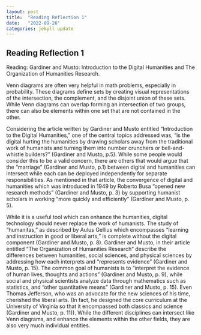 ```yaml
---
layout: post
title:  "Reading Reflection 1"
date:   "2022-09-26"
categories: jekyll update
---
```

## Reading Reflection 1

Reading: Gardiner and Musto: Introduction to the Digital Humanities and The Organization of Humanities Research. 

Venn diagrams are often very helpful in math problems, especially in probability.  These diagrams define sets by creating visual representations of the intersection, the complement, and the disjoint union of these sets.  While Venn diagrams can overlap forming an intersection of two groups, there can also be elements within one set that are not contained in the other.   

Considering the article written by Gardiner and Musto entitled “Introduction to the Digital Humanities,” one of the central topics addressed was, “is the digital hurting the humanities by drawing scholars away from the traditional work of humanists and turning them into number crunchers or bell-and-whistle builders?” (Gardiner and Musto, p.5).  While some people would consider this to be a valid concern, there are others that would argue that the “marriage” (Gardiner and Musto, p.1) between digital and humanities can intersect while each can be deployed independently for separate responsibilities.  As mentioned in that article, the convergence of digital and humanities which was introduced in 1949 by Roberto Busa “opened new research methods” (Gardiner and Musto, p. 3) by supporting humanist scholars in working “more quickly and efficiently” (Gardiner and Musto, p. 5).  
  
While it is a useful tool which can enhance the humanities, digital technology should never replace the work of humanists.  The study of “humanitas,” as described by Aulus Gellius which encompasses “learning and instruction in good or liberal arts,” is complete without the digital component (Gardiner and Musto, p. 8).  Gardiner and Musto, in their article entitled “The Organization of Humanities Research” describe the differences between humanities, social sciences, and physical sciences by addressing how each interprets and “represents evidence” (Gardiner and Musto, p. 15).  The common goal of humanists is to “interpret the evidence of human lives, thoughts and actions” (Gardiner and Musto, p. 9), while social and physical scientists analyze data through mathematics such as statistics, and “other quantitative means” (Gardiner and Musto, p. 15).  Even Thomas Jefferson, who was an advocate for the new sciences of his time, cherished the liberal arts.  (In fact, he designed the core curriculum at the University of Virginia so that it encompassed both classics and science (Gardiner and Musto, p. 11)).  While the different disciplines can intersect like Venn diagrams, and enhance the elements within the other fields, they are also very much individual entities.   